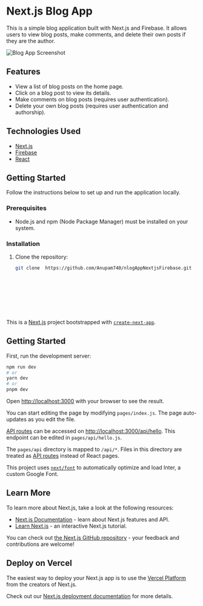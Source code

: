 # Next.js Blog App

This is a simple blog application built with Next.js and Firebase. It allows users to view blog posts, make comments, and delete their own posts if they are the author.

![Blog App Screenshot](screenshot.png)

## Features

- View a list of blog posts on the home page.
- Click on a blog post to view its details.
- Make comments on blog posts (requires user authentication).
- Delete your own blog posts (requires user authentication and authorship).

## Technologies Used

- [Next.js](https://nextjs.org/)
- [Firebase](https://firebase.google.com/)
- [React](https://reactjs.org/)

## Getting Started

Follow the instructions below to set up and run the application locally.

### Prerequisites

- Node.js and npm (Node Package Manager) must be installed on your system.

### Installation

1. Clone the repository:

   ```bash
   git clone  https://github.com/Anupam740/nlogAppNextjsFirebase.git










This is a [Next.js](https://nextjs.org/) project bootstrapped with [`create-next-app`](https://github.com/vercel/next.js/tree/canary/packages/create-next-app).

## Getting Started

First, run the development server:

```bash
npm run dev
# or
yarn dev
# or
pnpm dev
```

Open [http://localhost:3000](http://localhost:3000) with your browser to see the result.

You can start editing the page by modifying `pages/index.js`. The page auto-updates as you edit the file.

[API routes](https://nextjs.org/docs/api-routes/introduction) can be accessed on [http://localhost:3000/api/hello](http://localhost:3000/api/hello). This endpoint can be edited in `pages/api/hello.js`.

The `pages/api` directory is mapped to `/api/*`. Files in this directory are treated as [API routes](https://nextjs.org/docs/api-routes/introduction) instead of React pages.

This project uses [`next/font`](https://nextjs.org/docs/basic-features/font-optimization) to automatically optimize and load Inter, a custom Google Font.

## Learn More

To learn more about Next.js, take a look at the following resources:

- [Next.js Documentation](https://nextjs.org/docs) - learn about Next.js features and API.
- [Learn Next.js](https://nextjs.org/learn) - an interactive Next.js tutorial.

You can check out [the Next.js GitHub repository](https://github.com/vercel/next.js/) - your feedback and contributions are welcome!

## Deploy on Vercel

The easiest way to deploy your Next.js app is to use the [Vercel Platform](https://vercel.com/new?utm_medium=default-template&filter=next.js&utm_source=create-next-app&utm_campaign=create-next-app-readme) from the creators of Next.js.

Check out our [Next.js deployment documentation](https://nextjs.org/docs/deployment) for more details.
